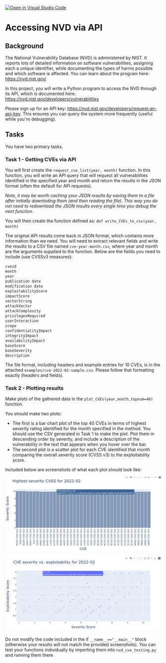 [![Open in Visual Studio Code](https://classroom.github.com/assets/open-in-vscode-c66648af7eb3fe8bc4f294546bfd86ef473780cde1dea487d3c4ff354943c9ae.svg)](https://classroom.github.com/online_ide?assignment_repo_id=10574162&assignment_repo_type=AssignmentRepo)
# Accessing NVD via API

## Background

The National Vulnerability Database (NVD) is administered by NIST. It reports lots of detailed information on software vulnerabilities, assigning each a unique identifier, while documenting the types of harms possible and which software is affected. You can learn about the program here: <https://nvd.nist.gov/>

In this project, you will write a Python program to access the NVD through its API, which is documented here: <https://nvd.nist.gov/developers/vulnerabilities>

Please sign up for an API key: <https://nvd.nist.gov/developers/request-an-api-key>. This ensures you can query the system more frequently (useful while you're debugging).

## Tasks

You have two primary tasks.

### Task 1 - Getting CVEs via API

You will first create the `request_cve_list(year, month)` function. In this function, you will write an API query that will request all vulnerabilities identified in the specified year and month and return the results in the JSON format (often the default for API requests).

*Note, it may be worth caching your JSON results by saving them to a file after initially downloding them (and then reading the file). This way you do not need to redownload the JSON results every single time you debug the next function.*

You will then create the function defined as: `def write_CVEs_to_csv(year, month)`

The original API results come back in JSON format, which contains more information than we need. You will need to extract relevant fields and write the results to a CSV file named `cve-year-month.csv`, where year and month are the arguments supplied to the function. Below are the fields you need to include (use CVSSv3 measures):

```
cveid
month
year
publication date
modification date
exploitabilityScore
impactScore
vectorString
attackVector
attackComplexity
privilegesRequired
userInteraction
scope
confidentialityImpact
integrityImpact
availabilityImpact
baseScore
baseSeverity
description
```

The file format, including headers and example entries for 10 CVEs, is in the attached `examples/cve-2022-02-sample.csv`. Please follow that formatting exactly (headers and fields).

### Task 2 - Plotting results

Make plots of the gathered data in the `plot_CVEs(year,month,topnum=40)` function.

You should make two plots:
- The first is a bar chart plot of the top 40 CVEs in terms of highest severity rating identified for the month specified in the method. You should use the CSV generated in Task 1 to make the plot. Plot them in descending order by severity, and include a description of the vulnerability in the text that appears when you hover over the bar.
- The second plot is a scatter plot for each CVE identified that month comparing the overall severity score (CVSS v3) to the exploitability score.

Included below are screenshots of what each plot should look like:

![](examples/cve-barplot.png)

![](examples/cve-scatter.png)

Do not modify the code included in the if `__name__=="__main__"` block (otherwise your results will not match the provided screenshots). You can test your functions individually by importing them into `nvd_cve_testing.py` and running them there
